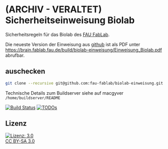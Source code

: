 (ARCHIV - VERALTET) Sicherheitseinweisung Biolab
============================

Sicherheitsregeln für das Biolab des [FAU FabLab](https://fablab.fau.de).

Die neueste Version der Einweisung aus [github](https://github.com/fau-fablab/biolab-einweisung) ist als PDF unter https://brain.fablab.fau.de/build/biolab-einweisung/Einweisung_Biolab.pdf abrufbar.

auschecken
----------

```bash
git clone --recursive git@github.com:fau-fablab/biolab-einweisung.git
```

Technische Details zum Buildserver siehe auf macgyver `/home/buildserver/README`

[![Build Status](https://brain.fablab.fau.de/build/biolab-einweisung/status.svg)](https://brain.fablab.fau.de/build/biolab-einweisung/)
[![TODOs](https://brain.fablab.fau.de/build/biolab-einweisung/status-todos.svg)](https://brain.fablab.fau.de/build/biolab-einweisung/)

Lizenz
------

[![Lizenz: 3.0](https://licensebuttons.net/l/by-sa/3.0/de/88x31.png)</br>CC BY-SA 3.0](https://creativecommons.org/licenses/by-sa/3.0/)
